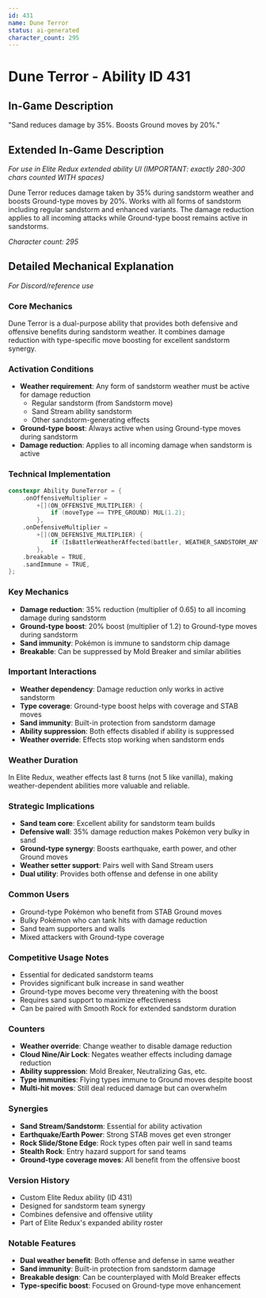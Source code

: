 ```yaml
---
id: 431
name: Dune Terror
status: ai-generated
character_count: 295
---
```


# Dune Terror - Ability ID 431

## In-Game Description
"Sand reduces damage by 35%. Boosts Ground moves by 20%."

## Extended In-Game Description
*For use in Elite Redux extended ability UI (IMPORTANT: exactly 280-300 chars counted WITH spaces)*

Dune Terror reduces damage taken by 35% during sandstorm weather and boosts Ground-type moves by 20%. Works with all forms of sandstorm including regular sandstorm and enhanced variants. The damage reduction applies to all incoming attacks while Ground-type boost remains active in sandstorms.

*Character count: 295*

## Detailed Mechanical Explanation
*For Discord/reference use*

### Core Mechanics
Dune Terror is a dual-purpose ability that provides both defensive and offensive benefits during sandstorm weather. It combines damage reduction with type-specific move boosting for excellent sandstorm synergy.

### Activation Conditions
- **Weather requirement**: Any form of sandstorm weather must be active for damage reduction
  - Regular sandstorm (from Sandstorm move)
  - Sand Stream ability sandstorm
  - Other sandstorm-generating effects
- **Ground-type boost**: Always active when using Ground-type moves during sandstorm
- **Damage reduction**: Applies to all incoming damage when sandstorm is active

### Technical Implementation
```c
constexpr Ability DuneTerror = {
    .onOffensiveMultiplier =
        +[](ON_OFFENSIVE_MULTIPLIER) {
            if (moveType == TYPE_GROUND) MUL(1.2);
        },
    .onDefensiveMultiplier =
        +[](ON_DEFENSIVE_MULTIPLIER) {
            if (IsBattlerWeatherAffected(battler, WEATHER_SANDSTORM_ANY)) MUL(.65);
        },
    .breakable = TRUE,
    .sandImmune = TRUE,
};
```

### Key Mechanics
- **Damage reduction**: 35% reduction (multiplier of 0.65) to all incoming damage during sandstorm
- **Ground-type boost**: 20% boost (multiplier of 1.2) to Ground-type moves during sandstorm
- **Sand immunity**: Pokémon is immune to sandstorm chip damage
- **Breakable**: Can be suppressed by Mold Breaker and similar abilities

### Important Interactions
- **Weather dependency**: Damage reduction only works in active sandstorm
- **Type coverage**: Ground-type boost helps with coverage and STAB moves
- **Sand immunity**: Built-in protection from sandstorm damage
- **Ability suppression**: Both effects disabled if ability is suppressed
- **Weather override**: Effects stop working when sandstorm ends

### Weather Duration
In Elite Redux, weather effects last 8 turns (not 5 like vanilla), making weather-dependent abilities more valuable and reliable.

### Strategic Implications
- **Sand team core**: Excellent ability for sandstorm team builds
- **Defensive wall**: 35% damage reduction makes Pokémon very bulky in sand
- **Ground-type synergy**: Boosts earthquake, earth power, and other Ground moves
- **Weather setter support**: Pairs well with Sand Stream users
- **Dual utility**: Provides both offense and defense in one ability

### Common Users
- Ground-type Pokémon who benefit from STAB Ground moves
- Bulky Pokémon who can tank hits with damage reduction
- Sand team supporters and walls
- Mixed attackers with Ground-type coverage

### Competitive Usage Notes
- Essential for dedicated sandstorm teams
- Provides significant bulk increase in sand weather
- Ground-type moves become very threatening with the boost
- Requires sand support to maximize effectiveness
- Can be paired with Smooth Rock for extended sandstorm duration

### Counters
- **Weather override**: Change weather to disable damage reduction
- **Cloud Nine/Air Lock**: Negates weather effects including damage reduction
- **Ability suppression**: Mold Breaker, Neutralizing Gas, etc.
- **Type immunities**: Flying types immune to Ground moves despite boost
- **Multi-hit moves**: Still deal reduced damage but can overwhelm

### Synergies
- **Sand Stream/Sandstorm**: Essential for ability activation
- **Earthquake/Earth Power**: Strong STAB moves get even stronger
- **Rock Slide/Stone Edge**: Rock types often pair well in sand teams
- **Stealth Rock**: Entry hazard support for sand teams
- **Ground-type coverage moves**: All benefit from the offensive boost

### Version History
- Custom Elite Redux ability (ID 431)
- Designed for sandstorm team synergy
- Combines defensive and offensive utility
- Part of Elite Redux's expanded ability roster

### Notable Features
- **Dual weather benefit**: Both offense and defense in same weather
- **Sand immunity**: Built-in protection from sandstorm damage
- **Breakable design**: Can be counterplayed with Mold Breaker effects
- **Type-specific boost**: Focused on Ground-type move enhancement
